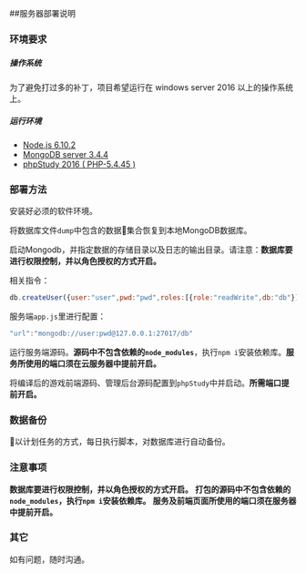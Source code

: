 ##服务器部署说明
### 环境要求 
##### 操作系统
为了避免打过多的补丁，项目希望运行在 windows server 2016 以上的操作系统上。
##### 运行环境
- [Node.js 6.10.2](https://nodejs.org/zh-cn/download/releases/)
- [MongoDB server 3.4.4](https://www.mongodb.com/download-center/community)
- [phpStudy 2016 ( PHP-5.4.45 )](http://phpstudy.php.cn/download.html)

### 部署方法
安装好必须的软件环境。

将数据库文件`dump`中包含的数据集合恢复到本地MongoDB数据库。

启动Mongodb，并指定数据的存储目录以及日志的输出目录。请注意：**数据库要进行权限控制，并以角色授权的方式开启。** 

相关指令：
```js 
db.createUser({user:"user",pwd:"pwd",roles:[{role:"readWrite",db:"db"}]}) 
```
服务端`app.js`里进行配置：

```js 
"url":"mongodb://user:pwd@127.0.0.1:27017/db"
```
 
运行服务端源码。**源码中不包含依赖的`node_modules`**，执行`npm i`安装依赖库。**服务所使用的端口须在云服务器中提前开启。**

将编译后的游戏前端源码、管理后台源码配置到`phpStudy`中并启动。**所需端口提前开启。**


### 数据备份
以计划任务的方式，每日执行脚本，对数据库进行自动备份。

### 注意事项
**数据库要进行权限控制，并以角色授权的方式开启。**
**打包的源码中不包含依赖的`node_modules`，执行`npm i`安装依赖库。**
**服务及前端页面所使用的端口须在服务器中提前开启。**
### 其它
如有问题，随时沟通。